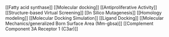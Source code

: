 [[Fatty acid synthase]]
[[Molecular docking]]
[[Antiproliferative Activity]]
[[Structure-based Virtual Screening]]
[[In Silico Mutagenesis]]
[[Homology modeling]]
[[Molecular Docking Simulation]]
[[Ligand Docking]]
[[Molecular Mechanics/generalized Born Surface Area (Mm-gbsa)]]
[[Complement Component 3A Receptor 1 (C3ar)]]
